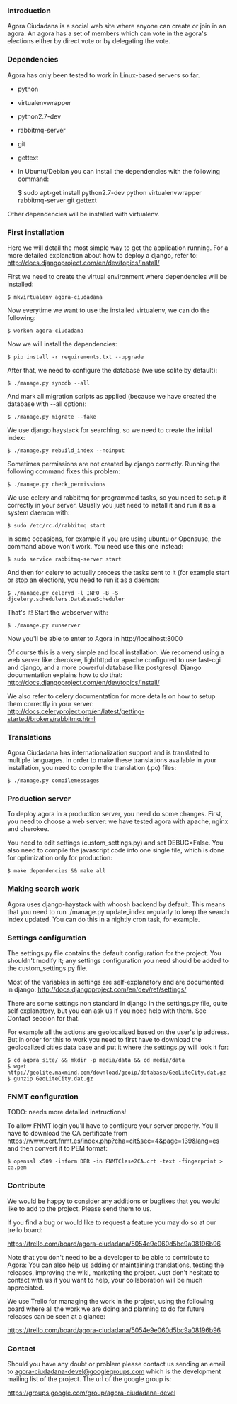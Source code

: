 ### Introduction

Agora Ciudadana is a social web site where anyone can create or join in an agora.
An agora has a set of members which can vote in the agora's elections either by
direct vote or by delegating the vote.

### Dependencies

Agora has only been tested to work in Linux-based servers so far.

* python
* virtualenvwrapper
* python2.7-dev
* rabbitmq-server
* git
* gettext

* In Ubuntu/Debian you can install the dependencies with the following command:

    $ sudo apt-get install python2.7-dev python virtualenvwrapper rabbitmq-server git gettext

Other dependencies will be installed with virtualenv.

### First installation

Here we will detail the most simple way to get the application running. For a
more detailed explanation about how to deploy a django, refer to:
http://docs.djangoproject.com/en/dev/topics/install/

First we need to create the virtual environment where dependencies will be
installed:

    $ mkvirtualenv agora-ciudadana

Now everytime we want to use the installed virtualenv, we can do the
following:

    $ workon agora-ciudadana

Now we will install the dependencies:

    $ pip install -r requirements.txt --upgrade

After that, we need to configure the database (we use sqlite by default):

    $ ./manage.py syncdb --all

And mark all migration scripts as applied (because we have created the database
with --all option):

    $ ./manage.py migrate --fake

We use django haystack for searching, so we need to create the initial index:

    $ ./manage.py rebuild_index --noinput

Sometimes permissions are not created by django correctly. Running the following
command fixes this problem:

    $ ./manage.py check_permissions

We use celery and rabbitmq for programmed tasks, so you need to setup it correctly
in your server. Usually you just need to install it and run it as a system daemon
with:

    $ sudo /etc/rc.d/rabbitmq start

In some occasions, for example if you are using ubuntu or Opensuse, the command
above won't work. You need use this one instead:

    $ sudo service rabbitmq-server start

And then for celery to actually process the tasks sent to it (for example start
or stop an election), you need to run it as a daemon:

    $ ./manage.py celeryd -l INFO -B -S djcelery.schedulers.DatabaseScheduler

That's it! Start the webserver with:

    $ ./manage.py runserver

Now you'll be able to enter to Agora in http://localhost:8000

Of course this is a very simple and local installation. We recomend using a
web server like cherokee, lighthttpd or apache configured to use fast-cgi and
django, and a more powerful database like postgresql. Django documentation
explains how to do that:
http://docs.djangoproject.com/en/dev/topics/install/

We also refer to celery documentation for more details on how
to setup them correctly in your server:
http://docs.celeryproject.org/en/latest/getting-started/brokers/rabbitmq.html

### Translations

Agora Ciudadana has internationalization support and is translated to multiple
languages. In order to make these translations available in your installation,
you need to compile the translation (.po) files:

    $ ./manage.py compilemessages

### Production server

To deploy agora in a production server, you need do some changes. First, you
need to choose a web server: we have tested agora with apache, nginx and
cherokee.

You need to edit settings (custom_settings.py) and set DEBUG=False. You also
need to compile the javascript code into one single file, which is done for
optimization only for production:

    $ make dependencies && make all

### Making search work

Agora uses django-haystack with whoosh backend by default. This means that you
need to run ./manage.py update_index regularly to keep the search index updated.
You can do this in a nightly cron task, for example.

### Settings configuration

The settings.py file contains the default configuration for the project. You
shouldn't modify it; any settings configuration you need should be added to the
custom_settings.py file.

Most of the variables in settings are self-explanatory and are documented in
django: http://docs.djangoproject.com/en/dev/ref/settings/

There are some settings non standard in django in the settings.py file,
quite self explanatory, but you can ask us if you need help with them. See
Contact seccion for that.

For example all the actions are geolocalized based on the user's ip address. But
in order for this to work you need to first have to download the geolocalized
cities data base and put it where the settings.py will look it for:

    $ cd agora_site/ && mkdir -p media/data && cd media/data
    $ wget http://geolite.maxmind.com/download/geoip/database/GeoLiteCity.dat.gz
    $ gunzip GeoLiteCity.dat.gz

### FNMT configuration

TODO: needs more detailed instructions!

To allow FNMT login you'll have to configure your server properly. You'll have
to download the CA certificate from https://www.cert.fnmt.es/index.php?cha=cit&sec=4&page=139&lang=es
and then convert it to PEM format:

    $ openssl x509 -inform DER -in FNMTClase2CA.crt -text -fingerprint > ca.pem

### Contribute

We would be happy to consider any additions or bugfixes that you would like to
add to the project. Please send them to us.

If you find a bug or would like to request a feature you may do so at our
trello board:

https://trello.com/board/agora-ciudadana/5054e9e060d5bc9a08196b96

Note that you don't need to be a developer to be able to contribute to Agora:
You can also help us adding or maintaining translations, testing the releases,
improving the wiki, marketing the project. Just don't hesitate to contact
with us if you want to help, your collaboration will be much appreciated.

We use Trello for managing the work in the project, using the following board
where all the work we are doing and planning to do for future releases can be
seen at a glance:

https://trello.com/board/agora-ciudadana/5054e9e060d5bc9a08196b96

### Contact

Should you have any doubt or problem please contact us sending an email to
agora-ciudadana-devel@googlegroups.com which is the development mailing list of
the project. The url of the google group is:

https://groups.google.com/group/agora-ciudadana-devel

